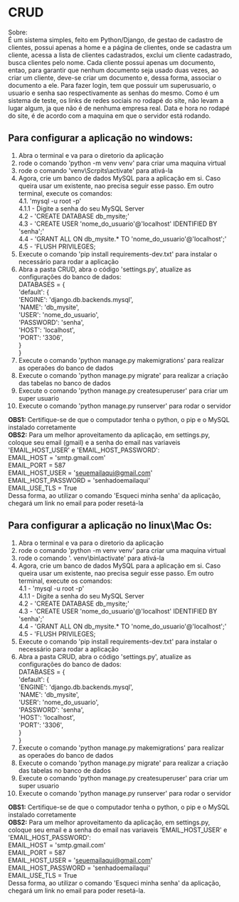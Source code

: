 # CRUD
Sobre:  
É um sistema simples, feito em Python/Django, de gestao de cadastro de clientes, possui apenas a home e a página de clientes, onde se cadastra um cliente, 
acessa a lista de clientes cadastrados, exclui um cliente cadastrado, busca clientes pelo nome. 
Cada cliente possui apenas um documento, entao, para garantir que nenhum documento seja usado duas vezes, ao criar um cliente, 
deve-se criar um documento e, dessa forma, associar o documento a ele. 
Para fazer login, tem que possuir um superusuario, o usuario e senha sao respectivamente as senhas do mesmo. 
Como é um sistema de teste, os links de redes sociais no rodapé do site, não levam a lugar algum, ja que não é de nenhuma empresa real. 
Data e hora no rodapé do site, é de acordo com a maquina em que o servidor está rodando. 
     
## Para configurar a aplicação no windows:   
1. Abra o terminal e va para o diretorio da aplicação   
2. rode o comando 'python -m venv venv' para criar uma maquina virtual   
3. rode o comando 'venv\Scrpits\activate' para ativá-la   
4. Agora, crie um banco de dados MySQL para a aplicação em si. Caso queira usar um existente, nao precisa seguir esse passo. Em outro  terminal, 
execute os comandos:   
4.1. 'mysql -u root -p'   
4.1.1 - Digite a senha do seu MySQL Server   
4.2 - 'CREATE DATABASE db_mysite;'   
4.3 - 'CREATE USER 'nome_do_usuario'@'localhost' IDENTIFIED BY 'senha';'   
4.4 - 'GRANT ALL ON db_mysite.* TO 'nome_do_usuario'@'localhost';'   
4.5 - 'FLUSH PRIVILEGES;   
5. Execute o comando 'pip install requirements-dev.txt' para instalar o necessário para rodar a aplicação   
6. Abra a pasta CRUD, abra o código 'settings.py', atualize as configurações do banco de dados:    
DATABASES = {   
    'default': {   
        'ENGINE': 'django.db.backends.mysql',   
        'NAME': 'db_mysite',   
        'USER': 'nome_do_usuario',   
        'PASSWORD': 'senha',   
        'HOST': 'localhost',   
        'PORT': '3306',   
    }   
}   
7. Execute o comando 'python manage.py makemigrations' para realizar as operaões do banco de dados   
8. Execute o comando 'python manage.py migrate' para realizar a criação das tabelas no banco de dados   
9. Execute o comando 'python manage.py createsuperuser' para criar um super usuario   
10. Execute o comando 'python manage.py runserver' para rodar o servidor   

**OBS1:** Certifique-se de que o computador tenha o python, o pip e o MySQL instalado corretamente   
**OBS2:** Para um melhor aproveitamento da aplicação, em settings.py, coloque seu email (gmail) e a senha do email nas variaveis  'EMAIL_HOST_USER' e 'EMAIL_HOST_PASSWORD':   
EMAIL_HOST = 'smtp.gmail.com'   
EMAIL_PORT = 587   
EMAIL_HOST_USER = 'seuemailaqui@gmail.com'   
EMAIL_HOST_PASSWORD = 'senhadoemailaqui'   
EMAIL_USE_TLS = True   
Dessa forma, ao utilizar o comando 'Esqueci minha senha' da aplicação, chegará um link no email para poder resetá-la   

## Para configurar a aplicação no linux\Mac Os:   
1. Abra o terminal e va para o diretorio da aplicação   
2. rode o comando 'python -m venv venv' para criar uma maquina virtual   
3. rode o comando '. venv\bin\activate' para ativá-la   
4. Agora, crie um banco de dados MySQL para a aplicação em si. Caso queira usar um existente, nao precisa seguir esse passo. Em outro  terminal, 
execute os comandos:   
4.1 - 'mysql -u root -p'   
4.1.1 - Digite a senha do seu MySQL Server   
4.2 - 'CREATE DATABASE db_mysite;'     
4.3 - 'CREATE USER 'nome_do_usuario'@'localhost' IDENTIFIED BY 'senha';'     
4.4 - 'GRANT ALL ON db_mysite.* TO 'nome_do_usuario'@'localhost';'   
4.5 - 'FLUSH PRIVILEGES;   
5. Execute o comando 'pip install requirements-dev.txt' para instalar o necessário para rodar a aplicação   
6. Abra a pasta CRUD, abra o código 'settings.py', atualize as configurações do banco de dados:   
DATABASES = {   
    'default': {   
        'ENGINE': 'django.db.backends.mysql',   
        'NAME': 'db_mysite',   
        'USER': 'nome_do_usuario',   
        'PASSWORD': 'senha',   
        'HOST': 'localhost',   
        'PORT': '3306',    
    }   
}   
7. Execute o comando 'python manage.py makemigrations' para realizar as operaões do banco de dados   
8. Execute o comando 'python manage.py migrate' para realizar a criação das tabelas no banco de dados   
9. Execute o comando 'python manage.py createsuperuser' para criar um super usuario   
10. Execute o comando 'python manage.py runserver' para rodar o servidor   
  
**OBS1:** Certifique-se de que o computador tenha o python, o pip e o MySQL instalado corretamente   
**OBS2:** Para um melhor aproveitamento da aplicação, em settings.py, coloque seu email e a senha do email nas variaveis 'EMAIL_HOST_USER' e  'EMAIL_HOST_PASSWORD':   
EMAIL_HOST = 'smtp.gmail.com'   
EMAIL_PORT = 587   
EMAIL_HOST_USER = 'seuemailaqui@gmail.com'   
EMAIL_HOST_PASSWORD = 'senhadoemailaqui'   
EMAIL_USE_TLS = True   
Dessa forma, ao utilizar o comando 'Esqueci minha senha' da aplicação, chegará um link no email para poder resetá-la.   

